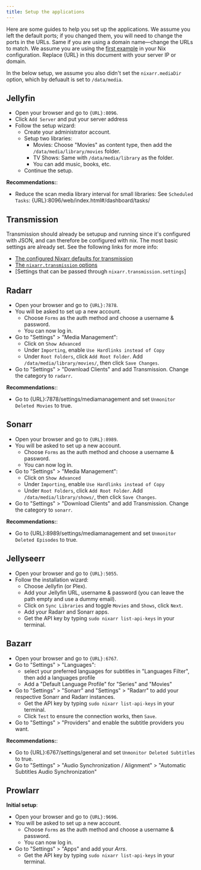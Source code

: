 ```yaml
---
title: Setup the applications
---
```


Here are some guides to help you set up the applications. We assume you left the
default ports; if you changed them, you will need to change the ports in the
URLs. Same if you are using a domain name—change the URLs to match. We assume
you are using the [first example](/wiki/examples/example-1) in your Nix
configuration. Replace {URL} in this document with your server IP or domain.

In the below setup, we assume you also didn't set the `nixarr.mediaDir`
option, which by defuault is set to `/data/media`.

## Jellyfin

- Open your browser and go to `{URL}:8096`.
- Click `Add Server` and put your server address
- Follow the setup wizard:
  - Create your administrator account.
  - Setup two libraries:
    - Movies: Choose "Movies" as content type, then add the
      `/data/media/library/movies` folder.
    - TV Shows: Same with `/data/media/library` as the folder.
    - You can add music, books, etc.
  - Continue the setup.

**Recommendations:**:

- Reduce the scan media library interval for small libraries: See
  `Scheduled Tasks`: {URL}:8096/web/index.html#/dashboard/tasks/

## Transmission

Transmission should already be setupup and running since it's configured
with JSON, and can therefore be configured with nix. The most basic settings are already set. See the following links for more info:

- [The configured Nixarr defaults for transmission](https://github.com/rasmus-kirk/nixarr/blob/28d1be070deb1a064c1967889c11c8921752fa09/nixarr/transmission/default.nix#L355)
- [The `nixarr.transmission` options](https://nixarr.com/nixos-options/#nixarr.transmission.enable)
- [Settings that can be passed through `nixarr.transmission.settings`]

## Radarr

- Open your browser and go to `{URL}:7878`.
- You will be asked to set up a new account.
  - Choose `Forms` as the auth method and choose a username & password.
  - You can now log in.
- Go to "Settings" > "Media Management":
  - Click on `Show Advanced`
  - Under `Importing`, enable `Use Hardlinks instead of Copy`
  - Under `Root Folders`, click `Add Root Folder`. Add
  `/data/media/library/movies/`, then click `Save Changes`.
- Go to "Settings" > "Download Clients" and add Transmission. Change the
  category to `radarr`.

**Recommendations:**:

- Go to {URL}:7878/settings/mediamanagement and set `Unmonitor Deleted Movies`
  to true.

## Sonarr

- Open your browser and go to `{URL}:8989`.
- You will be asked to set up a new account.
  - Choose `Forms` as the auth method and choose a username & password.
  - You can now log in.
- Go to "Settings" > "Media Management":
  - Click on `Show Advanced`
  - Under `Importing`, enable `Use Hardlinks instead of Copy`
  - Under `Root Folders`, click `Add Root Folder`. Add
  `/data/media/library/shows/`, then click `Save Changes`.
- Go to "Settings" > "Download Clients" and add Transmission. Change the
  category to `sonarr`.

**Recommendations:**:

- Go to {URL}:8989/settings/mediamanagement and set `Unmonitor Deleted Episodes`
  to true.

## Jellyseerr

- Open your browser and go to `{URL}:5055`.
- Follow the installation wizard:
  - Choose Jellyfin (or Plex).
  - Add your Jellyfin URL, username & password (you can leave the path
    empty and use a dummy email).
  - Click on `Sync Libraries` and toggle `Movies` and `Shows`, click `Next`.
  - Add your Radarr and Sonarr apps.
  - Get the API key by typing `sudo nixarr list-api-keys` in your terminal.

## Bazarr

- Open your browser and go to `{URL}:6767`.
- Go to "Settings" > "Languages":
  - select your preferred languages for subtitles in "Languages Filter", then
    add a languages profile
  - Add a "Default Language Profile" for "Series" and "Movies"
- Go to "Settings" > "Sonarr" and "Settings" > "Radarr" to add your respective
  Sonarr and Radarr instances.
  - Get the API key by typing `sudo nixarr list-api-keys` in your terminal.
  - Click `Test` to ensure the connection works, then `Save`.
- Go to "Settings" > "Providers" and enable the subtitle providers you want.

**Recommendations:**:

- Go to {URL}:6767/settings/general and set `Unmonitor Deleted Subtitles` to
  true.
- Go to "Settings" > "Audio Synchronization / Alignment" > "Automatic
  Subtitles Audio Synchronization"

## Prowlarr

**Initial setup**:

- Open your browser and go to `{URL}:9696`.
- You will be asked to set up a new account.
  - Choose `Forms` as the auth method and choose a username & password.
  - You can now log in.
- Go to "Settings" > "Apps" and add your _Arrs_.
  - Get the API key by typing `sudo nixarr list-api-keys` in your terminal.
